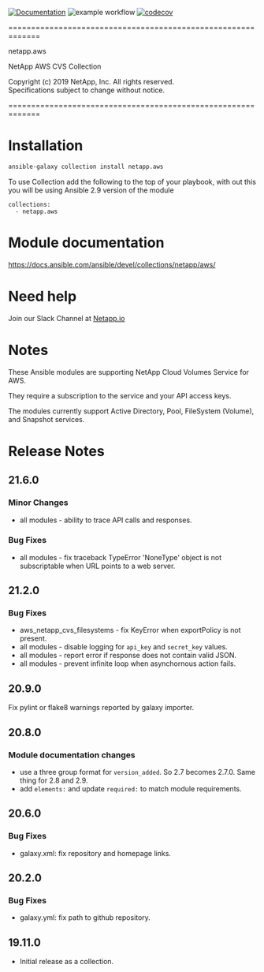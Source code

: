 [![Documentation](https://img.shields.io/badge/docs-brightgreen.svg)](https://docs.ansible.com/ansible/devel/collections/netapp/aws/index.html)
![example workflow](https://github.com/ansible-collections/netapp.aws/actions/workflows/main.yml/badge.svg)
[![codecov](https://codecov.io/gh/ansible-collections/netapp.aws/branch/main/graph/badge.svg?token=weBYkksxSi)](https://codecov.io/gh/ansible-collections/netapp.aws)


=============================================================
                                                             
netapp.aws                                                   
                                                             
NetApp AWS CVS Collection                                    
                                                             
Copyright (c) 2019 NetApp, Inc. All rights reserved.         
Specifications subject to change without notice.             
                                                             
=============================================================

# Installation
```bash
ansible-galaxy collection install netapp.aws
```
To use Collection add the following to the top of your playbook, with out this you will be using Ansible 2.9 version of the module
```  
collections:
  - netapp.aws
```

# Module documentation
https://docs.ansible.com/ansible/devel/collections/netapp/aws/

# Need help
Join our Slack Channel at [Netapp.io](http://netapp.io/slack)

# Notes

These Ansible modules are supporting NetApp Cloud Volumes Service for AWS.

They require a subscription to the service and your API access keys.

The modules currently support Active Directory, Pool, FileSystem (Volume), and Snapshot services.

# Release Notes

## 21.6.0

### Minor Changes
- all modules - ability to trace API calls and responses.

### Bug Fixes
- all modules - fix traceback TypeError 'NoneType' object is not subscriptable when URL points to a web server.

## 21.2.0

### Bug Fixes
- aws_netapp_cvs_filesystems - fix KeyError when exportPolicy is not present.
- all modules - disable logging for `api_key` and `secret_key` values.
- all modules - report error if response does not contain valid JSON.
- all modules - prevent infinite loop when asynchornous action fails.

## 20.9.0

Fix pylint or flake8 warnings reported by galaxy importer.

## 20.8.0

### Module documentation changes
- use a three group format for `version_added`.  So 2.7 becomes 2.7.0.  Same thing for 2.8 and 2.9.
- add `elements:` and update `required:` to match module requirements.

## 20.6.0

### Bug Fixes
- galaxy.xml: fix repository and homepage links.

## 20.2.0

### Bug Fixes
- galaxy.yml: fix path to github repository.

## 19.11.0
- Initial release as a collection.
